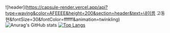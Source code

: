 ![header](https://capsule-render.vercel.app/api?type=waving&color=AFEEEE&height=200&section=header&text=내이름 고동현&fontSize=30&fontColor=ffffff&animation=twinkling)
![Anurag's GitHub stats](https://github-readme-stats.vercel.app/api?username=GODDONGHYUN&show_icons=true&theme=transparent)
[![Top Langs](https://github-readme-stats.vercel.app/api/top-langs/?username=GODDONGHYUN&layout=compact)](https://github.com/anuraghazra/github-readme-stats)


<!--
**GODDONGHYUN/GODDONGHYUN** is a ✨ _special_ ✨ repository because its `README.md` (this file) appears on your GitHub profile.




Here are some ideas to get you started:

- 🔭 I’m currently working on ...
- 🌱 I’m currently learning ...
- 👯 I’m looking to collaborate on ...
- 🤔 I’m looking for help with ...
- 💬 Ask me about ...
- 📫 How to reach me: ...
- 😄 Pronouns: ...
- ⚡ Fun fact: ...
-->
